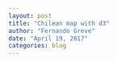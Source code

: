 ```yaml
---
layout: post
title: "Chilean map with d3"
author: "Fernando Greve"
date: "April 19, 2017"
categories: blog
---
```

<script src="//code.jquery.com/jquery.js"></script>

<style>

.land {
  fill: #222;
}

.county-boundary {
  fill: none;
  stroke: #fff;
  stroke-width: .5px;
}

.state-boundary {
  fill: none;
  stroke: #fff;
}

.border {
  stroke: #000;
  fill: none;

}
.graticule {
  fill: none;
  stroke: #777;
  stroke-width: .5px;
  stroke-opacity: .5;
}

</style>


<div id='d3div'></div>






<script src="http://d3js.org/d3.v3.min.js"></script>
<script src="http://d3js.org/topojson.v1.min.js"></script>
<script src="https://rawgit.com/rveciana/d3-composite-projections/v0.4.0/transverseMercatorChile-proj.min.js"></script>
<script>

var width = 300,
    height = 700;

var projection = d3.geo.transverseMercatorChile()
    .translate([width / 2, height / 2]);

var path = d3.geo.path()
    .projection(projection);

var svg = d3.select("#d3div").append("svg")
    .attr("width", width)
    .attr("height", height);

d3.json("https://rawgit.com/rveciana/5919944/raw/c7f93e1500e11b536ad39ef80c1137d84b191229/chile.json", function(error, chile) {
  var land = topojson.feature(chile, chile.objects.chile);

    svg.selectAll(".region")
      .data(land.features)
      .enter()
      .append("path")
      .attr("d", path)
      .style("stroke","#000")
      .style("stroke-width",".5px")
      .style("fill","#aca")
      .attr("class","region")
      .on("mouseover", function(d,i) {
        d3.select(this)
          .transition()
          .style("fill", "red");
        })
      .on("mouseout", function(d,i) {
        d3.select(this)
          .transition()
          .style("fill", "#aca");
        });

        svg
          .append("path")
            .style("fill","none")
            .style("stroke","#000")
            .attr("d", projection.getCompositionBorders());



});


</script>